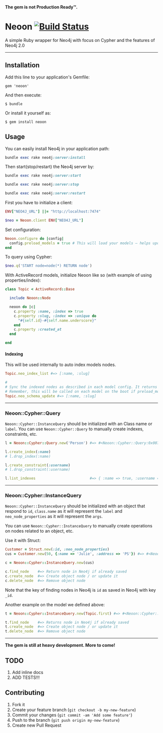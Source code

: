 **The gem is not Production Ready™.**

# Neoon [![Build Status](https://travis-ci.org/amrnt/neoon.png?branch=master)](https://travis-ci.org/amrnt/neoon)

A simple Ruby wrapper for Neo4j with focus on Cypher and the features of Neo4j 2.0

---

## Installation

Add this line to your application's Gemfile:

    gem 'neoon'

And then execute:

    $ bundle

Or install it yourself as:

    $ gem install neoon

## Usage

You can easily install Neo4j in your application path:

```ruby
bundle exec rake neo4j:server:install
```

Then start(stop/restart) the Neo4j server by:

```ruby
bundle exec rake neo4j:server:start

bundle exec rake neo4j:server:stop

bundle exec rake neo4j:server:restart
```

First you have to initialize  a client:

```ruby
ENV["NEO4J_URL"] ||= "http://localhost:7474"

$neo = Neoon.client ENV["NEO4J_URL"]
```

Set configuration:

```ruby
Neoon.configure do |config|
  config.preload_models = true # This will load your models — helps updating the indexed nodes at the (Rails) boot (default: false)
end
```

To query using Cypher:

```ruby
$neo.q('START node=node(*) RETURN node')
```

With ActiveRecord models, initialize Neoon like so (with example of using properties/index):

```ruby
class Topic < ActiveRecord::Base

  include Neoon::Node

  neoon do |c|
    c.property :name, :index => true
    c.property :slug, :index => :unique do
      "#{self.id}-#{self.name.underscore}"
    end
    c.property :created_at
  end

end
```

#### Indexing

This will be used internally to auto index models nodes.

```ruby
Topic.neo_index_list #=> [:name, :slug]

#
# Sync the indexed nodes as described in each model config. It returns the indexed fields.
# Remember, this will be called on each model on the boot if preload_models set to true.
Topic.neo_schema_update #=> [:name, :slug]
```

---

### Neoon::Cypher::Query

`Neoon::Cypher::InstanceQuery` should be initialized with an Class name or `label`. You can use `Neoon::Cypher::Query` to manually create indexes, constraints, etc.

```ruby
l = Neoon::Cypher::Query.new('Person') #=> #<Neoon::Cypher::Query:0x007fe8926d2068 @label="Person">

l.create_index(:name)
# l.drop_index(:name)

l.create_constraint(:username)
# l.drop_constraint(:username)

l.list_indexes                         #=> { :name => true, :username => "UNIQUENESS" }
```

---

### Neoon::Cypher::InstanceQuery

`Neoon::Cypher::InstanceQuery` should be initialized with an object that respond to `id`, `class.name` as it will represent the `label` and `neo_node_properties` as it will represent the `args`.

You can use `Neoon::Cypher::InstanceQuery` to manually create operations on nodes related to an object, etc.

Use it with Struct:

```ruby
Customer = Struct.new(:id, :neo_node_properties)
cus = Customer.new(50, {:name => 'Julie', :address => 'PS'}) #=> #<Neoon::Cypher::InstanceQuery:0x007feb35953d00 @id=50, @label="Customer", @args={:name=>"Julie", :address=>"PS"}>

c = Neoon::Cypher::InstanceQuery.new(cus)

c.find_node    #=> Return node in Neo4j if already saved
c.create_node  #=> Create object node / or update it
c.delete_node  #=> Remove object node
```

Note that the key of finding nodes in Neo4j is `id` as saved in Neo4j with key `_id`.

Another example on the model we defined above:

```ruby
t = Neoon::Cypher::InstanceQuery.new(Topic.first) #=> #<Neoon::Cypher::InstanceQuery:0x007fe894410b98 @id=1, @label="Topic", @args={...}>

t.find_node    #=> Returns node in Neo4j if already saved
t.create_node  #=> Create object node / or update it
t.delete_node  #=> Remove object node
```

---

**The gem is still at heavy development. More to come!**

## TODO

1. Add inline docs
2. ADD TESTS!!!

## Contributing

1. Fork it
2. Create your feature branch (`git checkout -b my-new-feature`)
3. Commit your changes (`git commit -am 'Add some feature'`)
4. Push to the branch (`git push origin my-new-feature`)
5. Create new Pull Request
